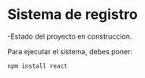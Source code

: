 <h1>Sistema de registro</h1>

-Estado del proyecto en construccion.

Para ejecutar el sistema, debes poner:

```npm install react```
